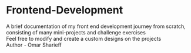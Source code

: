 # Frontend-Development
A brief documentation of my front end development journey from scratch, consisting of many mini-projects and challenge exercises <br>
Feel free to modify and create a custom designs on the projects <br>
Author - Omar Sharieff
